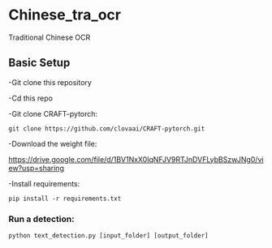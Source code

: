 # Chinese_tra_ocr
Traditional Chinese OCR

## Basic Setup
-Git clone this repository

-Cd this repo

-Git clone CRAFT-pytorch:

`git clone https://github.com/clovaai/CRAFT-pytorch.git`

-Download the weight file:

https://drive.google.com/file/d/1BV1NxX0IqNFJV9RTJnDVFLybBSzwJNg0/view?usp=sharing

-Install requirements:

`pip install -r requirements.txt`

### Run a detection:

`python text_detection.py [input_folder] [output_folder]`
